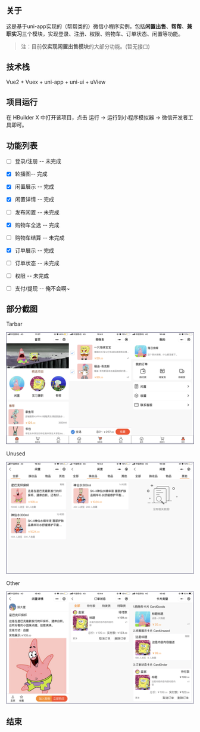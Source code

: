 ## 关于
这是基于uni-app实现的（帮帮类的）微信小程序实例，包括**闲置出售**、**帮帮**、**兼职实习**三个模块，实现登录、注册、权限、购物车、订单状态、闲置等功能。

> 注：目前**仅实现闲置出售模块**的大部分功能。(暂无接口)



## 技术栈 ##

Vue2 + Vuex + uni-app + uni-ui + uView



## 项目运行 ##

在 HBuilder X 中打开该项目，点击 运行 -> 运行到小程序模拟器 -> 微信开发者工具即可。



## 功能列表 ##

- [ ] 登录/注册 -- 未完成
- [x] 轮播图-- 完成
- [x] 闲置展示 -- 完成
- [x] 闲置详情 -- 完成
- [ ] 发布闲置 -- 未完成
- [x] 购物车全选 -- 完成
- [ ] 购物车结算 -- 未完成
- [x] 订单展示 -- 完成
- [ ] 订单状态 -- 未完成
- [ ] 权限 -- 未完成
- [ ] 支付/提现 -- 俺不会啊~



## 部分截图 ##

Tarbar

![tarbar](mdImgs\tarbar.png)

Unused

![unused](mdImgs\unused.png)

Other

![other](mdImgs\other.png)



## 结束 ##